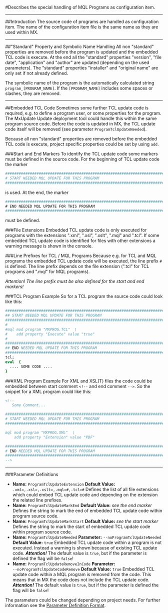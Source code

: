 <!--
 *
 *  This file is part of MxUpdate <http://www.mxupdate.org>.
 *
 *  MxUpdate is a deployment tool for a PLM platform to handle
 *  administration objects as single update files (configuration item).
 *
 *  Copyright (C) 2008-2016 The MxUpdate Team
 *
 *  The Manual of MxUpdate is licensed under a CC BY-NC-SA 4.0 license
 *  (Creative Commons Attribution-NonCommercial-ShareAlike 4.0 
 *  International 4.0 license).
 *
 *  You should have received a copy of the license along with this
 *  work. If not, see <http://creativecommons.org/licenses/by-nc-sa/4.0/>.
 *
-->

#Describes the special handling of MQL Programs as configuration item.

----
##Introduction
The source code of programs are handled as configuration item. The name of the
configuration item file is the same name as they are used within MX.

----
##"Standard" Property and Symbolic Name Handling
All non "standard" properties are removed before the program is updated and the
embedded TCL code is execute. At the end all the "standard" properties
"version", "file date", "application" and "author" are updated (depending on the
used parameters). The "standard" properties "installer" and "original name" are
only set if not already defined.

The symbolic name of the program is the automatically calculated string
`program_[PROGRAM_NAME]`. If the `[PROGRAM_NAME]` includes some spaces
or slashes, they are removed.

----
##Embedded TCL Code
Sometimes some further TCL update code is required, e.g. to define a program
user, or some properties for the program. The MxUpdate Update deployment tool
could handle this within the same program source code. Before the code is
updated in MX, the TCL update code itself will be removed (see parameter
`ProgramTclUpdateNeeded`).

Because all non "standard" properties are removed before the embedded TCL code
is execute, project specific properties could be set by using `add`.

###Start and End Markers
To identify the TCL update code some markers must be defined in the source code.
For the beginning of TCL update code the marker
```TCL
################################################################################
# START NEEDED MQL UPDATE FOR THIS PROGRAM                                     #
################################################################################
```
is used. At the end, the marker
```TCL
################################################################################
# END NEEDED MQL UPDATE FOR THIS PROGRAM                                       #
################################################################################
```
must be defined.

###File Extensions
Embedded TCL update code is only executed for programs with the extensions
".xml", ".xsl", ".xslt", ".mql" and ".tcl". If some embedded TCL update code is
identified for files with other extensions a warning message is shown in the
console.

###Line Prefixes for TCL / MQL Programs
Because e.g. for TCL and MQL programs the embedded TCL update code will be
executed, the line prefix `#` is defined. The line prefix depends on the
file extension (".tcl" for TCL programs and ".mql" for MQL programs).

*Attention! The line prefix must be also defined for the start and end markers!*

###TCL Program Example
So for a TCL program the source code could look like this:
```TCL
#################################################################################
## START NEEDED MQL UPDATE FOR THIS PROGRAM                                     #
#################################################################################
#
#mql mod program "MXPROG.TCL"  \
#    add property "Execute" value "true"
#
#################################################################################
## END NEEDED MQL UPDATE FOR THIS PROGRAM                                       #
#################################################################################
tcl;
eval  {
  .... SOME CODE ....
}
```

###XML Program Example
For XML and XSL(T) files the code could be embedded between start
comment `<!‑‑` and end comment `‑‑>`. So the snippet for a XML program
could like this:
```XML
<!--
   Some Comment...

################################################################################
# START NEEDED MQL UPDATE FOR THIS PROGRAM                                     #
################################################################################

mql mod program "MXPROG.XML"  \
    add property "Extension" value "PDF"

################################################################################
# END NEEDED MQL UPDATE FOR THIS PROGRAM                                       #
################################################################################
-->
```

----
###Parameter Definitions
*   **Name:** `ProgramTclUpdateExtension`
    **Default Value:** `.xml=,.xsl=,.xslt=,.mql=#,.tcl=#`
    Defines the list of all file extensions which could embed TCL update code and depending on the extension the related line prefixes.
*   **Name:** `ProgramTclUpdateMarkEnd`
    **Default Value:** _see the end marker_
    Defines the string to mark the end of embedded TCL update code within program source code.
*   **Name:** `ProgramTclUpdateMarkStart`
    **Default Value:** _see the start marker_
    Defines the string to mark the start of embedded TCL update code within program source code.
*   **Name:** `ProgramTclUpdateNeeded`
    **Parameter:** `‑‑noProgramTclUpdateNeeded`
    **Default Value:** `true`
    Embedded TCL update code within a program is not executed. Instead a warning is shown because of existing TCL update code.
    ***Attention!*** The default value is `true`, but if the parameter is defined the flag will be `false`!
*   **Name:** `ProgramTclUpdateRemoveInCode` 
    **Parameter:** `‑‑noProgramTclUpdateCodeRemove`
    **Default Value:** `true`
    Embedded TCL update code within a MQL program is removed from the code. This means that in MX the code does not include the TCL update code.
    ***Attention!*** The default value is `true`, but if the parameter is defined the flag will be `false`!

The parameters could be changed depending on project needs. For further information see the [Parameter Definition Format](UpdatePropertyFileFormat_ParameterDef.md).
